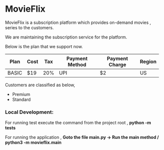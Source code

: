 # MovieFlix
MovieFlix is a subscription platform which provides on-demand movies , series to the customers.

We are maintaining the subscription service for the platform.

Below is the plan that we support now.

| Plan | Cost | Tax | Payment Method | Payment Charge | Region |
| --- | --- | --- | --- | --- | --- |
| BASIC | $19 | 20% | UPI | $2 | US |

Customers are classified as below,

- Premium
- Standard

### Local Development:

For running test execute the command from the project root ,
  **python -m tests**

For running the application ,
  **Goto the file main.py -> Run the main method / python3 -m movieflix.main**

